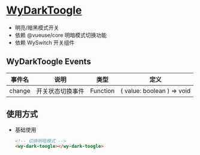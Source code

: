 # [WyDarkToogle](http://localhost:8080/wy-vue3-vite-basic-docs/component/WyDarkToogle.html)

- 明亮/暗黑模式开关
- 依赖 @vueuse/core 明暗模式切换功能
- 依赖 WySwitch 开关组件

## WyDarkToogle Events

| 事件名 | 说明             | 类型     | 定义                       |
| ------ | ---------------- | -------- | -------------------------- |
| change | 开关状态切换事件 | Function | ( value: boolean ) => void |

## 使用方式

- 基础使用

  ```html
  <!-- 切换明暗模式 -->
  <wy-dark-toogle></wy-dark-toogle>
  ```
